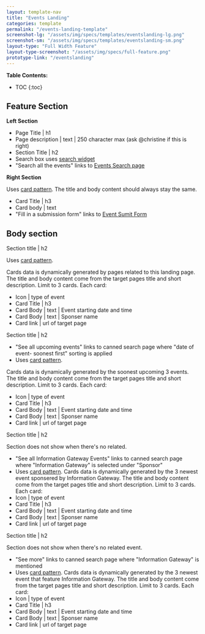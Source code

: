```yaml
---
layout: template-nav
title: "Events Landing"
categories: template
permalink: "/events-landing-template"
screenshot-lg: "/assets/img/specs/templates/eventslanding-lg.png"
screenshot-sm: "/assets/img/specs/templates/eventslanding-sm.png"
layout-type: "Full Width Feature"
layout-type-screenshot: "/assets/img/specs/full-feature.png"
prototype-link: "/eventslanding"
---
```


__Table Contents:__
* TOC
{:toc}

## Feature Section

**Left Section**
- Page Title | h1
- Page description | text | 250 character max (ask @christine if this is right)
- Section Title | h2
- Search box uses [search widget](/search-widget)
- "Search all the events" links to <a href="events-search.md">Events Search page</a>

**Right Section**

Uses [card pattern](/card).
The title and body content should always stay the same.
- Card Title | h3
- Card body | text 
- "Fill in a submission form" links to <a href="event-submit-form.md">Event Sumit Form</a>



## Body section
Section title | h2

Uses [card pattern](/card).

Cards data is dynamically generated by pages related to this landing page. The title and body content come from the target pages title and short description. Limit to 3 cards.
Each card:
- Icon | type of event 
- Card Title | h3
- Card Body | text | Event starting date and time
- Card Body | text | Sponser name
- Card link | url of target page 

Section title | h2
- "See all upcoming events" links to canned search page where "date of event- soonest first" sorting is applied 
- Uses [card pattern](/card).

Cards data is dynamically generated by the soonest upcoming 3 events. The title and body content come from the target pages title and short description. Limit to 3 cards.
Each card:
- Icon | type of event 
- Card Title | h3
- Card Body | text | Event starting date and time
- Card Body | text | Sponser name
- Card link | url of target page 

Section title | h2

Section does not show when there's no related.
- "See all Information Gateway Events" links to canned search page where "Information Gateway" is selected under "Sponsor"
- Uses [card pattern](/card).
Cards data is dynamically generated by the 3 newest event sponsered by Information Gateway. The title and body content come from the target pages title and short description. Limit to 3 cards.
Each card:
- Icon | type of event 
- Card Title | h3
- Card Body | text | Event starting date and time
- Card Body | text | Sponser name
- Card link | url of target page 

Section title | h2

Section does not show when there's no related event.
- "See more" links to canned search page where "Information Gateway" is mentioned 
- Uses [card pattern](/card).
Cards data is dynamically generated by the 3 newest event that feature Information Gateway. The title and body content come from the target pages title and short description. Limit to 3 cards.
Each card:
- Icon | type of event 
- Card Title | h3
- Card Body | text | Event starting date and time
- Card Body | text | Sponser name
- Card link | url of target page 